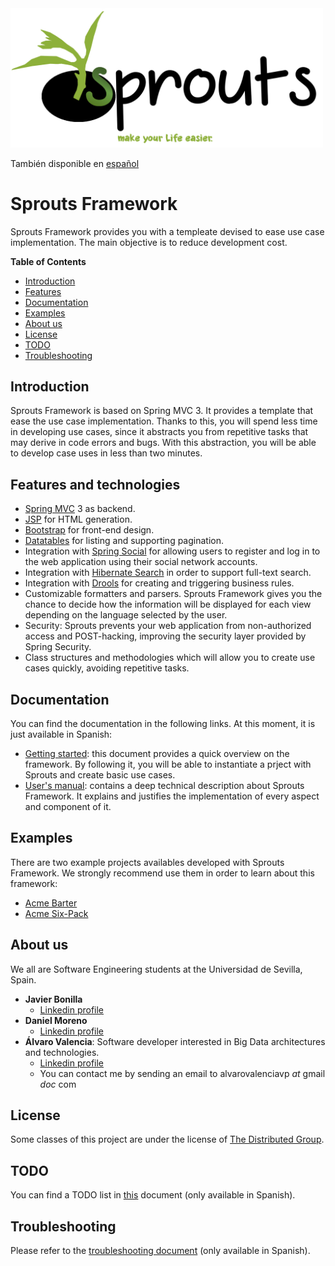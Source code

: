 <img src="https://github.com/Sprouts-Framework/Sprouts-Project/blob/master/doc/img/Sprouts%20-%20Banner.png" width="500">

También disponible en [español](doc/README_ES.md)
# Sprouts Framework
Sprouts Framework provides you with a templeate devised to ease use case implementation. The main objective is to reduce development cost.

**Table of Contents**
- [Introduction](#introduction)
- [Features](#features-and-technologies)
- [Documentation](#documentation)
- [Examples](#examples)
- [About us](#about-us)
- [License](#license)
- [TODO](#todo)
- [Troubleshooting](#troubleshooting)

## Introduction 
Sprouts Framework is based on Spring MVC 3. It provides a template that ease the use case implementation. Thanks to this, you will spend less time in developing use cases, since it abstracts you from repetitive tasks that may derive in code errors and bugs. With this abstraction, you will be able to develop case uses in less than two minutes.
## Features and technologies
- [Spring MVC](http://projects.spring.io/spring-framework/) 3 as backend.
- [JSP](http://www.oracle.com/technetwork/java/javaee/jsp/index.html) for HTML generation.
- [Bootstrap](http://getbootstrap.com/) for front-end design.
- [Datatables](https://datatables.net/) for listing and supporting pagination.
- Integration with [Spring Social](http://projects.spring.io/spring-social/) for allowing users to register and log in to the web application using their social network accounts.
- Integration with [Hibernate Search](http://hibernate.org/search/) in order to support full-text search.
- Integration with [Drools](https://www.drools.org/) for creating and triggering business rules.
- Customizable formatters and parsers. Sprouts Framework gives you the chance to decide how the information will be displayed for each view depending on the language selected by the user.
- Security: Sprouts prevents your web application from non-authorized access and POST-hacking, improving the security layer provided by Spring Security.
- Class structures and methodologies which will allow you to create use cases quickly, avoiding repetitive tasks. 

## Documentation
You can find the documentation in the following links. At this moment, it is just available in Spanish:
- [Getting started](https://github.com/Sprouts-Framework/Sprouts-Project/blob/master/doc/Sprouts%20Framework%20-%20Getting%20Sarted.pdf): this document provides a quick overview on the framework. By following it, you will be able to instantiate a prject with Sprouts and create basic use cases.
- [User's manual](https://github.com/Sprouts-Framework/Sprouts-Project/blob/master/doc/Sprouts%20Framework%20-%20%20Manual%20de%20Usuario.pdf): contains a deep technical description about Sprouts Framework. It explains and justifies the implementation of every aspect and component of it.

## Examples
There are two example projects availables developed with Sprouts Framework. We strongly recommend use them in order to learn about this framework:
- [Acme Barter](https://github.com/Sprouts-Framework/Acme-Barter)
- [Acme Six-Pack](https://github.com/Sprouts-Framework/Acme-Six-Pack)

## About us
We all are Software Engineering students at the Universidad de Sevilla, Spain.

- **Javier Bonilla**
  * [Linkedin profile](https://www.linkedin.com/in/javier-bonilla/)
- **Daniel Moreno**
  * [Linkedin profile](https://www.linkedin.com/in/daniel-moreno-380a44128/)
- **Álvaro Valencia**: Software developer interested in Big Data architectures and technologies.
  * [Linkedin profile](www.linkedin.com/in/alvaro-valencia)
  * You can contact me by sending an email to alvarovalenciavp _at_ gmail _doc_ com

## License
Some classes of this project are under the license of [The Distributed Group](http://www.tdg-seville.info/License.html).

## TODO
You can find a TODO list in [this](https://github.com/Sprouts-Framework/Sprouts-Project/blob/master/doc/Anexo%20-%20Futuribles.pdf) document (only available in Spanish).

## Troubleshooting
Please refer to the [troubleshooting document](https://github.com/Sprouts-Framework/Sprouts-Project/blob/master/doc/Anexo%20-%20Problemas%20encontrados.pdf) (only available in Spanish).
